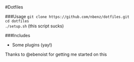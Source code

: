 #Dotfiles

###Usage
`git clone https://github.com/nbenz/dotfiles.git`  
`cd dotfiles`  
`./setup.sh` (this script sucks)  

###Includes
  * Some plugins (yay!)


Thanks to @ebenoist for getting me started on this
